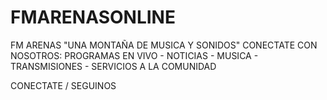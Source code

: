 # FMARENASONLINE
FM ARENAS "UNA MONTAÑA DE MUSICA Y SONIDOS" CONECTATE CON NOSOTROS: PROGRAMAS EN VIVO - NOTICIAS - MUSICA - TRANSMISIONES - SERVICIOS A LA COMUNIDAD 


CONECTATE / SEGUINOS 
